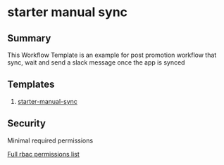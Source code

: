 # starter manual sync

## Summary

This Workflow Template is an example for post promotion workflow that sync, wait and send a slack message once the app is synced
## Templates 

1. [starter-manual-sync](https://github.com/codefresh-io/argo-hub/blob/main/examples/starter-manual-sync/versions/0.0.1/docs/starter-manual-sync.md)

## Security

Minimal required permissions

[Full rbac permissions list](https://github.com/codefresh-io/argo-hub/blob/main/examples/starter-manual-sync/versions/0.0.1/rbac.yaml)
